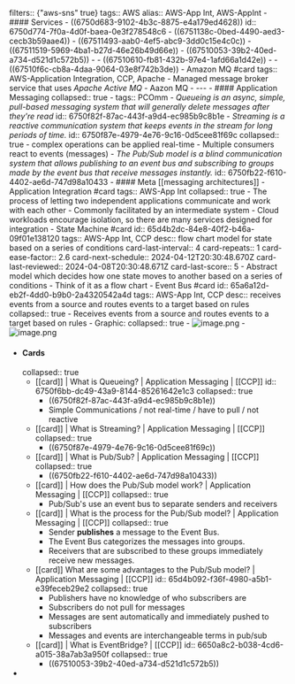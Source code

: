 filters:: {"aws-sns" true}
tags:: AWS
alias:: AWS-App Int, AWS-AppInt
	- #### Services
		- ((6750d683-9102-4b3c-8875-e4a179ed4628))
		  id:: 6750d774-7f0a-4d0f-baea-0e3f278548c6
		- ((6751138c-0bed-4490-aed3-cecb3b59aae4))
		- ((67511493-aab0-4ef5-abc9-3dd0c15e4c0c))
		- ((67511519-5969-4ba1-b27d-46e26b49d66e))
		- ((67510053-39b2-40ed-a734-d521d1c572b5))
		-
		- ((67510610-fb81-432b-97e4-1afd66a1d42e))
		-
		- ((67510f6c-cb8a-4daa-9064-03e8f742b3de))
		- Amazon MQ #card
		  tags:: AWS-Application Integration, CCP, Apache
			- Managed message broker service that uses *Apache Active MQ*
		- Aazon MQ
	- ---
	- #### Application Messaging
	  collapsed:: true
		- tags:: PCOmm
		- *Queueing is an async, simple, pull-based messaging system that will generally delete messages after they're read*
		  id:: 6750f82f-87ac-443f-a9d4-ec985b9c8b1e
		- *Streaming is a reactive communication system that keeps events in the stream for long periods of time.*
		  id:: 6750f87e-4979-4e76-9c16-0d5cee81f69c
		  collapsed:: true
			- complex operations can be applied real-time
			- Multiple consumers react to events (messages)
		- *The Pub/Sub model is a blind communication system that allows publishing to an event bus and subscribing to groups made by the event bus that receive messages instantly.*
		  id:: 6750fb22-f610-4402-ae6d-747d98a10433
		- #### Meta [[messaging architectures]]
			- Application Integration #card
			  tags:: AWS-App Int
			  collapsed:: true
				- The process of letting two independent applications communicate and work with each other
				- Commonly facilitated by an intermediate system
				- Cloud workloads encourage isolation, so there are many services designed for integration
			- State Machine #card
			  id:: 65d4b2dc-84e8-40f2-b46a-09f01e138120
			  tags:: AWS-App Int, CCP
			  desc:: flow chart model for state based on a series of conditions
			  card-last-interval:: 4
			  card-repeats:: 1
			  card-ease-factor:: 2.6
			  card-next-schedule:: 2024-04-12T20:30:48.670Z
			  card-last-reviewed:: 2024-04-08T20:30:48.671Z
			  card-last-score:: 5
				- Abstract model which decides how one state moves to another based on a series of conditions
				- Think of it as a flow chart
			- Event Bus #card
			  id:: 65a6a12d-eb2f-4dd0-b9b0-2a4320542a4d
			  tags:: AWS-App Int, CCP
			  desc:: receives events from a source and routes events to a target based on rules
			  collapsed:: true
				- Receives events from a source and routes events to a target based on rules
				- Graphic:
				  collapsed:: true
					- ![image.png](../assets/image_1708438977914_0.png)
					- ![image.png](../assets/image_1708438992112_0.png)
- #### Cards
  collapsed:: true
	- [[card]] | What is Queueing? | Application Messaging | [[CCP]]
	  id:: 6750f6bb-dc49-43a9-8144-85261642e1c3
	  collapsed:: true
		- ((6750f82f-87ac-443f-a9d4-ec985b9c8b1e))
		- Simple Communications / not real-time / have to pull  / not reactive
	- [[card]] | What is Streaming? | Application Messaging | [[CCP]]
	  collapsed:: true
		- ((6750f87e-4979-4e76-9c16-0d5cee81f69c))
	- [[card]] | What is Pub/Sub? | Application Messaging | [[CCP]]
	  collapsed:: true
		- ((6750fb22-f610-4402-ae6d-747d98a10433))
	- [[card]] | How does the Pub/Sub model work? | Application Messaging | [[CCP]]
	  collapsed:: true
		- Pub/Sub's use an event bus to separate senders and receivers
	- [[card]] | What is the process for the Pub/Sub model? | Application Messaging | [[CCP]]
	  collapsed:: true
		- Sender **publishes** a message to the Event Bus.
		- The Event Bus categorizes the messages into groups.
		- Receivers that are subscribed to these groups immediately receive new messages.
	- [[card]] What are some advantages to the Pub/Sub model? | Application Messaging | [[CCP]]
	  id:: 65d4b092-f36f-4980-a5b1-e39feceb29e2
	  collapsed:: true
		- Publishers have no knowledge of who subscribers are
		- Subscribers do not pull for messages
		- Messages are sent automatically and immediately pushed to subscribers
		- Messages and events are interchangeable terms in pub/sub
	- [[card]] | What is EventBridge? | [[CCP]]
	  id:: 6650a8c2-b038-4cd6-a015-38a7ab3a950f
	  collapsed:: true
		- ((67510053-39b2-40ed-a734-d521d1c572b5))
-